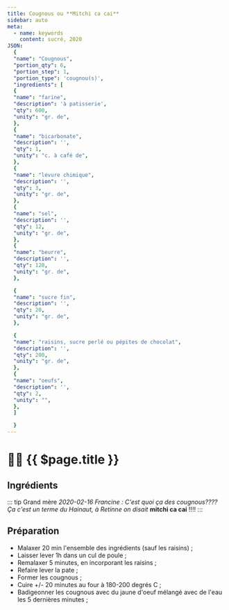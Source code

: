 ```yaml
---
title: Cougnous ou **Mitchi ca cai**
sidebar: auto
meta:
  - name: keywords
    content: sucré, 2020
JSON:
  {
  "name": "Cougnous",
  "portion_qty": 6,
  "portion_step": 1,
  "portion_type": 'cougnou(s)',
  "ingredients": [
  {
  "name": "farine",
  "description": 'à patisserie',
  "qty": 600,
  "unity": "gr. de",
  },
  {
  "name": "bicarbonate",
  "description": '',
  "qty": 1,
  "unity": "c. à café de",
  },
  {
  "name": "levure chimique",
  "description": '',
  "qty": 3,
  "unity": "gr. de",
  },
  {
  "name": "sel",
  "description": '',
  "qty": 12,
  "unity": "gr. de",
  },
  {
  "name": "beurre",
  "description": '',
  "qty": 120,
  "unity": "gr. de",
  },

  {
  "name": "sucre fin",
  "description": '',
  "qty": 20,
  "unity": "gr. de",
  },

  {
  "name": "raisins, sucre perlé ou pépites de chocolat",
  "description": '',
  "qty": 200,
  "unity": "gr. de",
  },
  {
  "name": "oeufs",
  "description": '',
  "qty": 2,
  "unity": "",
  },
  ]

  }
---
```

# :woman_cook: {{ $page.title }}

## Ingrédients

<recipePortion :recette="$page.frontmatter.JSON" />

::: tip Grand mère
*2020-02-16 Francine : C'est quoi ça des cougnous???? Ça c'est un terme du Hainaut, à Retinne on disait* **mitchi ca cai** !!!!
:::

## Préparation

- Malaxer 20 min l'ensemble des ingrédients (sauf les raisins) ;
- Laisser lever 1h dans un cul de poule ;
- Remalaxer 5 minutes, en incorporant les raisins ;
- Refaire lever la pate ;
- Former les cougnous ;
- Cuire +/- 20 minutes au four à 180-200 degrés C ;
- Badigeonner les cougnous avec du jaune d'oeuf mélangé avec de l'eau les 5 dernières minutes ;
